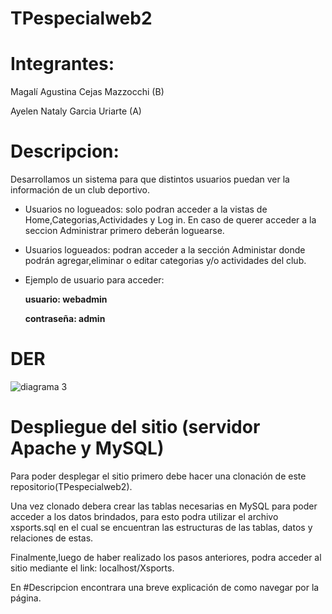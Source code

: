 # TPespecialweb2
# Integrantes:
Magalí Agustina Cejas Mazzocchi (B)

Ayelen Nataly Garcia Uriarte (A)

# Descripcion:
Desarrollamos un sistema para que distintos usuarios puedan ver la información de un club deportivo.
- Usuarios no logueados: solo podran acceder a la vistas de Home,Categorias,Actividades y Log in. En caso de querer acceder a la seccion Administrar primero deberán loguearse.
- Usuarios logueados: podran acceder a la sección Administar donde podrán agregar,eliminar o editar categorias y/o actividades del club.
-  Ejemplo de usuario para acceder:
  
      **usuario: webadmin**
      
      **contraseña: admin**


# DER
![diagrama 3](https://github.com/user-attachments/assets/c4ece700-a900-45e7-bad6-5d216ec1d306)

# Despliegue del sitio (servidor Apache y MySQL)
Para poder desplegar el sitio primero debe hacer una clonación de este repositorio(TPespecialweb2).

Una vez clonado debera crear las tablas necesarias en MySQL para poder acceder a los datos brindados, para esto podra utilizar el archivo xsports.sql  en el cual se encuentran las estructuras de las tablas, datos y relaciones de estas.

Finalmente,luego de haber realizado los pasos anteriores, podra acceder al sitio mediante el link: localhost/Xsports.

En #Descripcion encontrara una breve explicación de como navegar por la página.




